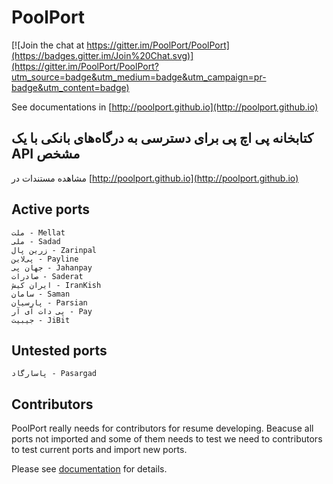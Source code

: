 # PoolPort

[![Join the chat at https://gitter.im/PoolPort/PoolPort](https://badges.gitter.im/Join%20Chat.svg)](https://gitter.im/PoolPort/PoolPort?utm_source=badge&utm_medium=badge&utm_campaign=pr-badge&utm_content=badge)

See documentations in [http://poolport.github.io](http://poolport.github.io)

## کتابخانه پی اچ پی برای دسترسی به درگاه‌های بانکی با یک API مشخص

مشاهده مستندات در [http://poolport.github.io](http://poolport.github.io)

## Active ports
    ملت - Mellat
    ملی - Sadad
    زرین پال - Zarinpal
    پی‌لاین - Payline
    جهان پی - Jahanpay
    صادرات - Saderat
    ایران کیش - IranKish
    سامان - Saman
    پارسیان - Parsian
    پی‌ دات آی آر - Pay
    جیبیت - JiBit

## Untested ports
    پاسارگاد - Pasargad

## Contributors

PoolPort really needs for contributors for resume developing. Beacuse all ports not imported and some of them needs to test we need to contributors to test current ports and import new ports.

Please see [documentation](http://poolport.github.io) for details.
